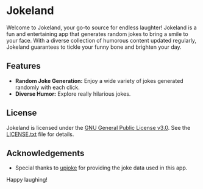 # Jokeland

Welcome to Jokeland, your go-to source for endless laughter! Jokeland is a fun and entertaining app that generates random jokes to bring a smile to your face. With a diverse collection of humorous content updated regularly, Jokeland guarantees to tickle your funny bone and brighten your day.

## Features

- **Random Joke Generation:** Enjoy a wide variety of jokes generated randomly with each click.
- **Diverse Humor:** Explore really hilarious jokes.

## License

Jokeland is licensed under the [GNU General Public License v3.0](LICENSE.txt). See the [LICENSE.txt](LICENSE.txt) file for details.

## Acknowledgements

- Special thanks to [upjoke](https://upjoke.com/) for providing the joke data used in this app.

Happy laughing!
